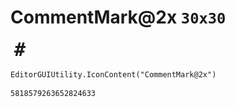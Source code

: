 # CommentMark@2x `30x30`
<img src="/img/CommentMark@2x.png" width=30 height=30>

``` CSharp
EditorGUIUtility.IconContent("CommentMark@2x")
```
```
5818579263652824633
```
